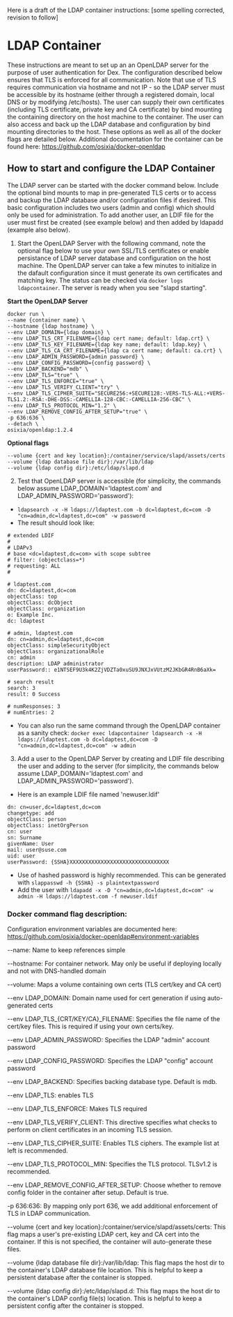 Here is a draft of the LDAP container instructions:
[some spelling corrected, revision to follow]



# LDAP Container
These instructions are meant to set up an an OpenLDAP server for the purpose of user authentication for Dex.  The configuration described below ensures that TLS is enforced for all communication.  Note that use of TLS requires communication via hostname and not IP - so the LDAP server must be accessible by its hostname (either through a registered domain, local DNS or by modifying /etc/hosts).  The user can supply their own certificates (including TLS certificate, private key and CA certificate) by bind mounting the containing directory on the host machine to the container.  The user can also access and back up the LDAP database and configuration by bind mounting directories to the host.  These options as well as all of the docker flags are detailed below.  Additional documentation for the container can be found here:  https://github.com/osixia/docker-openldap

## How to start and configure the LDAP Container
The LDAP server can be started with the docker command below.  Include the optional bind mounts to map in pre-generated TLS certs or to access and backup the LDAP database and/or configuration files if desired.  This basic configuration includes two users (admin and config) which should only be used for administration.  To add another user, an LDIF file for the user must first be created (see example below) and then added by ldapadd (example also below).

1. Start the OpenLDAP Server with the following command, note the optional flag below to use your own SSL/TLS certificates or enable persistance of LDAP server database and configuration on the host machine. The OpenLDAP server can take a few minutes to initialize in the dafault configuration since it must generate its own certificates and matching key.  The status can be checked via `docker logs ldapcontainer`.  The server is ready when you see "slapd starting".

  **Start the OpenLDAP Server**

```
docker run \
--name {container name} \
--hostname {ldap hostname} \
--env LDAP_DOMAIN={ldap domain} \
--env LDAP_TLS_CRT_FILENAME={ldap cert name; default: ldap.crt} \
--env LDAP_TLS_KEY_FILENAME={ldap key name; default: ldap.key} \
--env LDAP_TLS_CA_CRT_FILENAME={ldap ca cert name; default: ca.crt} \
--env LDAP_ADMIN_PASSWORD={admin password} \
--env LDAP_CONFIG_PASSWORD={config password} \
--env LDAP_BACKEND="mdb" \
--env LDAP_TLS="true" \
--env LDAP_TLS_ENFORCE="true" \
--env LDAP_TLS_VERIFY_CLIENT="try" \
--env LDAP_TLS_CIPHER_SUITE="SECURE256:+SECURE128:-VERS-TLS-ALL:+VERS-TLS1.2:-RSA:-DHE-DSS:-CAMELLIA-128-CBC:-CAMELLIA-256-CBC" \
--env LDAP_TLS_PROTOCOL_MIN="1.2" \
--env LDAP_REMOVE_CONFIG_AFTER_SETUP="true" \
-p 636:636 \
--detach \
osixia/openldap:1.2.4
```

  **Optional flags**
  
```
--volume {cert and key location}:/container/service/slapd/assets/certs
--volume {ldap database file dir}:/var/lib/ldap
--volume {ldap config dir}:/etc/ldap/slapd.d
```

2. Test that OpenLDAP server is accessible (for simplicity, the commands below assume LDAP_DOMAIN='ldaptest.com' and LDAP_ADMIN_PASSWORD='password'):
  - `ldapsearch -x -H ldaps://ldaptest.com -b dc=ldaptest,dc=com -D "cn=admin,dc=ldaptest,dc=com" -w password`
  - The result should look like:
  ```
  # extended LDIF
#
# LDAPv3
# base <dc=ldaptest,dc=com> with scope subtree
# filter: (objectclass=*)
# requesting: ALL
#

# ldaptest.com
dn: dc=ldaptest,dc=com
objectClass: top
objectClass: dcObject
objectClass: organization
o: Example Inc.
dc: ldaptest

# admin, ldaptest.com
dn: cn=admin,dc=ldaptest,dc=com
objectClass: simpleSecurityObject
objectClass: organizationalRole
cn: admin
description: LDAP administrator
userPassword:: e1NTSEF9U3k4K2ZjVDZTa0xuSU9JNXJxVUtzM2JKbGR4RnB6aXk=

# search result
search: 3
result: 0 Success

# numResponses: 3
# numEntries: 2
```
  - You can also run the same command through the OpenLDAP container as a sanity check:  `docker exec ldapcontainer ldapsearch -x -H ldaps://ldaptest.com -b dc=ldaptest,dc=com -D "cn=admin,dc=ldaptest,dc=com" -w admin`

3. Add a user to the OpenLDAP Server by creating and LDIF file describing the user and adding to the server (for simplicity, the commands below assume LDAP_DOMAIN='ldaptest.com' and LDAP_ADMIN_PASSWORD='password').
  - Here is an example LDIF file named 'newuser.ldif'
  ```
dn: cn=user,dc=ldaptest,dc=com
changetype: add
objectClass: person
objectClass: inetOrgPerson
cn: user
sn: Surname
givenName: User
mail: user@suse.com
uid: user
userPassword: {SSHA}XXXXXXXXXXXXXXXXXXXXXXXXXXXXXXXX
```
  - Use of hashed password is highly recommended.  This can be generated with `slappasswd -h {SSHA} -s plaintextpassword`
  - Add the user with `ldapadd -x -D "cn=admin,dc=ldaptest,dc=com" -w admin -H ldaps://ldaptest.com -f newuser.ldif`

	
### Docker command flag description:
Configuration environment variables are documented here:  https://github.com/osixia/docker-openldap#environment-variables

--name:  Name to keep references simple

--hostname:  For container network.  May only be useful if deploying locally and not with DNS-handled domain

--volume:  Maps a volume containing own certs (TLS cert/key and CA cert)

--env LDAP_DOMAIN:  Domain name used for cert generation if using auto-generated certs

--env LDAP_TLS_{CRT/KEY/CA}_FILENAME:  Specifies the file name of the cert/key files.  This is required if using your own certs/key.

--env LDAP_ADMIN_PASSWORD:  Specifies the LDAP "admin" account password

--env LDAP_CONFIG_PASSWORD:  Specifies the LDAP "config" account password

--env LDAP_BACKEND:  Specifies backing database type.  Default is mdb.

--env LDAP_TLS:  enables TLS

--env LDAP_TLS_ENFORCE:  Makes TLS required

--env LDAP_TLS_VERIFY_CLIENT:  This directive specifies what checks to perform on client certificates in an incoming TLS session.

--env LDAP_TLS_CIPHER_SUITE:  Enables TLS ciphers.  The example list at left is recommended.

--env LDAP_TLS_PROTOCOL_MIN:  Specifies the TLS protocol.  TLSv1.2 is recommended.

--env LDAP_REMOVE_CONFIG_AFTER_SETUP: Choose whether to remove config folder in the container after setup.  Default is true.

-p 636:636:  By mapping only port 636, we add additional enforcement of TLS in LDAP communication.


--volume {cert and key location}:/container/service/slapd/assets/certs:  This flag maps a user's pre-existing LDAP cert, key and CA cert into the container.  If this is not specified, the container will auto-generate these files.

 --volume {ldap database file dir}:/var/lib/ldap:  This flag maps the host dir to the container's LDAP database file location.  This is helpful to keep a persistent database after the container is stopped.
 
--volume {ldap config dir}:/etc/ldap/slapd.d:  This flag maps the host dir to the container's LDAP config file(s) location.  This is helpful to keep a persistent config after the container is stopped.
